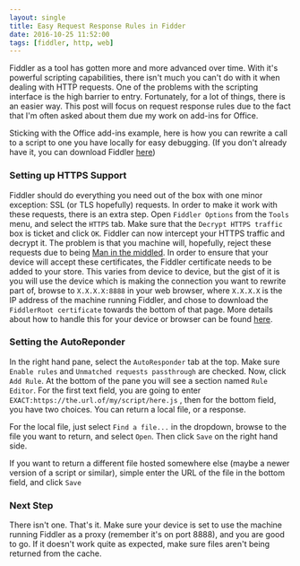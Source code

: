```yaml
---
layout: single
title: Easy Request Response Rules in Fidder
date: 2016-10-25 11:52:00
tags: [fiddler, http, web]
---
```


Fiddler as a tool has gotten more and more advanced over time. With it's powerful scripting capabilities, there isn't much you can't do with it when dealing with HTTP requests. One of the problems with the scripting interface is the high barrier to entry. Fortunately, for a lot of things, there is an easier way. This post will focus on request response rules due to the fact that I'm often asked about them due my work on add-ins for Office. 

Sticking with the Office add-ins example, here is how you can rewrite a call to a script to one you have locally for easy debugging. (If you don't already have it, you can download Fiddler [here](http://www.telerik.com/fiddler))

### Setting up HTTPS Support

 Fiddler should do everything you need out of the box with one minor exception: SSL (or TLS hopefully) requests. In order to make it work with these requests, there is an extra step. Open `Fiddler Options` from the `Tools` menu, and select the `HTTPS` tab. Make sure that the `Decrypt HTTPS traffic` box is ticket and click `OK`. Fiddler can now intercept your HTTPS traffic and decrypt it. The problem is that you machine will, hopefully, reject these requests due to being [Man in the middled](https://en.wikipedia.org/wiki/Man-in-the-middle_attack). In order to ensure that your device will accept these certificates, the Fiddler certificate needs to be added to your store. This varies from device to device, but the gist of it is you will use the device which is making the connection you want to rewrite part of, browse to `X.X.X.X:8888` in your web browser, where `X.X.X.X` is the IP address of the machine running Fiddler, and chose to download the `FiddlerRoot certificate` towards the bottom of that page. More details about how to handle this for your device or browser can be found [here](https://www.google.co.uk/webhp?q=fiddler+decrypt+https+on+X#safe=off&q=fiddler+decrypt+https+on+X).

### Setting the AutoReponder

In the right hand pane, select the `AutoResponder` tab at the top. Make sure `Enable rules` and `Unmatched requests passthrough` are checked. Now, click `Add Rule`. At the bottom of the pane you will see a section named `Rule Editor`. For the first text field, you are going to enter `EXACT:https://the.url.of/my/script/here.js` , then for the bottom field, you have two choices. You can return a local file, or a response. 

For the local file, just select `Find a file...` in the dropdown, browse to the file you want to return, and select `Open`. Then click `Save` on the right hand side. 

If you want to return a different file hosted somewhere else (maybe a newer version of a script or similar), simple enter the URL of the file in the bottom field, and click `Save`

### Next Step

There isn't one. That's it. Make sure your device is set to use the machine running Fiddler as a proxy (remember it's on port 8888), and you are good to go. If it doesn't work quite as expected, make sure files aren't being returned from the cache.  


